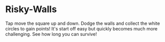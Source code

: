 # Risky-Walls
Tap move the square up and down. Dodge the walls and collect the white circles to gain points!  It's start off easy but quickly becomes much more challenging. See how long you can survive!
